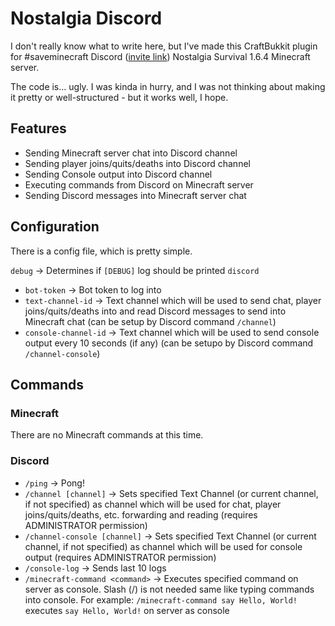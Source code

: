 # Nostalgia Discord
I don't really know what to write here, but I've made this CraftBukkit plugin for #saveminecraft Discord ([invite link](https://discord.gg/saveminecraft)) Nostalgia Survival 1.6.4 Minecraft server.

The code is... ugly. I was kinda in hurry, and I was not thinking about making it pretty or well-structured - but it works well, I hope.

## Features
- Sending Minecraft server chat into Discord channel
- Sending player joins/quits/deaths into Discord channel
- Sending Console output into Discord channel
- Executing commands from Discord on Minecraft server
- Sending Discord messages into Minecraft server chat

## Configuration
There is a config file, which is pretty simple. 

`debug` -> Determines if `[DEBUG]` log should be printed
`discord`
 - `bot-token` -> Bot token to log into
 - `text-channel-id` -> Text channel which will be used to send chat, player joins/quits/deaths into and read Discord messages to send into Minecraft chat (can be setup by Discord command `/channel`)
 - `console-channel-id` -> Text channel which will be used to send console output every 10 seconds (if any) (can be setupo by Discord command `/channel-console`)

## Commands
### Minecraft
There are no Minecraft commands at this time.

### Discord
- `/ping` -> Pong!
- `/channel [channel]` -> Sets specified Text Channel (or current channel, if not specified) as channel which will be used for chat, player joins/quits/deaths, etc. forwarding and reading (requires ADMINISTRATOR permission)
- `/channel-console [channel]` -> Sets specified Text Channel (or current channel, if not specified) as channel which will be used for console output (requires ADMINISTRATOR permission)
- `/console-log` -> Sends last 10 logs
- `/minecraft-command <command>` -> Executes specified command on server as console. Slash (/) is not needed same like typing commands into console. For example: `/minecraft-command say Hello, World!` executes `say Hello, World!` on server as console

